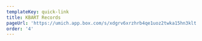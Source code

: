 ```yaml
---
templateKey: quick-link
title: KBART Records
pageUrl: 'https://umich.app.box.com/s/xdgrv6xrzhrb4qe1uoz2twka15hn3klt'
order: '4'
---
```

